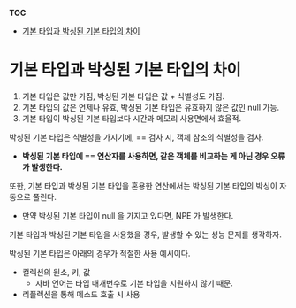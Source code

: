 **TOC**
- [기본 타입과 박싱된 기본 타입의 차이](#기본-타입과-박싱된-기본-타입의-차이)

# 기본 타입과 박싱된 기본 타입의 차이
1. 기본 타입은 값만 가짐, 박싱된 기본 타입은 값 + 식별성도 가짐.
2. 기본 타입의 값은 언제나 유효, 박싱된 기본 타입은 유효하지 않은 값인 null 가능.
3. 기본 타입이 박싱된 기본 타입보다 시간과 메모리 사용면에서 효율적.

박싱된 기본 타입은 식별성을 가지기에, == 검사 시, 객체 참조의 식별성을 검사.
- **박싱된 기본 타입에 == 연산자를 사용하면, 같은 객체를 비교하는 게 아닌 경우 오류가 발생한다.**

또한, 기본 타입과 박싱된 기본 타입을 혼용한 연산에서는 박싱된 기본 타입의 박싱이 자동으로 풀린다.
- 만약 박싱된 기본 타입이 null 을 가지고 있다면, NPE 가 발생한다.

기본 타입과 박싱된 기본 타입을 사용했을 경우, 발생할 수 있는 성능 문제를 생각하자.

박싱된 기본 타입은 아래의 경우가 적절한 사용 예시이다.
- 컬렉션의 원소, 키, 값
  - 자바 언어는 타입 매개변수로 기본 타입을 지원하지 않기 때문.
- 리플렉션을 통해 메소드 호출 시 사용
